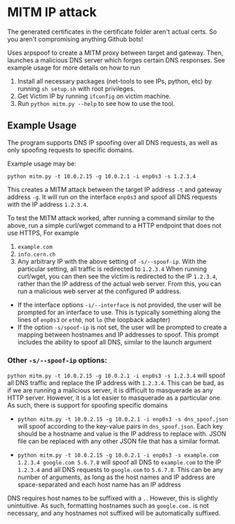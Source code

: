 # MITM IP attack

The generated certificates in the certificate folder aren't actual certs. So you aren't compromising anything Github bots!

Uses arpspoof to create a MITM proxy between target and gateway. Then, launches a malicious DNS server which forges certain DNS responses. See example usage for more details on how to run

1. Install all necessary packages (net-tools to see IPs, python, etc) by running `sh setup.sh` with root privileges.
2. Get Victim IP by running `ifconfig` on victim machine.
3. Run `python mitm.py --help` to see how to use the tool.

## Example Usage
The program supports DNS IP spoofing over all DNS requests, as well as only spoofing requests to specific domains. 

Example usage may be:

`python mitm.py -t 10.0.2.15 -g 10.0.2.1 -i enp0s3 -s 1.2.3.4`

This creates a MITM attack between the target IP address `-t` and gateway address `-g`. It will run on the interface `enp0s3` and spoof all DNS requests with the IP address `1.2.3.4`.

To test the MITM attack worked, after running a command similar to the above, run a simple curl/wget command to a HTTP endpoint that does not use HTTPS, For example
1. `example.com`
2. `info.cern.ch`
3. Any arbitrary IP with the above setting of `-s/--spoof-ip`. With the particular setting, all traffic is redirected to `1.2.3.4`
When running curl/wget, you can then see the victim is redirected to the IP `1.2.3.4`, rather than the IP address of the actual web server. From this, you can run a malicious web server at the configured IP address.

* If the interface options `-i/--interface` is not provided, the user will be prompted for an interface to use. This is typically something along the lines of `enp0s3` or `eth0`, not `lo` (the loopback adapter)
* If the option `-s/spoof-ip` is not set, the user will be prompted to create a mapping between hostnames and IP addresses to spoof. This prompt includes the ability to spoof all DNS, similar to the launch argument

### Other `-s/--spoof-ip` options:
`python mitm.py -t 10.0.2.15 -g 10.0.2.1 -i enp0s3 -s 1.2.3.4` will spoof all DNS traffic and replace the IP address with `1.2.3.4`. This can be bad, as if we are running a malicious server, it is difficult to masquerade as any HTTP server. However, it is a lot easier to masquerade as a particular one. As such, there is support for spoofing specific domains

* `python mitm.py -t 10.0.2.15 -g 10.0.2.1 -i enp0s3 -s dns_spoof.json` will spoof according to the key-value pairs in `dns_spoof.json`. Each key should be a hostname and value is the IP address to replace with. JSON file can be replaced with any other JSON file that has a similar format.

* `python mitm.py -t 10.0.2.15 -g 10.0.2.1 -i enp0s3 -s example.com 1.2.3.4 google.com 5.6.7.8` will spoof all DNS to `example.com` to the IP `1.2.3.4` and all DNS requests to `google.com` to `5.6.7.8`. This can be any number of arguments, as long as the host names and IP address are space-separated and each host name has an IP address

DNS requires host names to be suffixed with a `.`. However, this is slightly unintuitive. As such, formatting hostnames such as `google.com.` is not necessary, and any hostnames not suffixed will be automatically suffixed.
